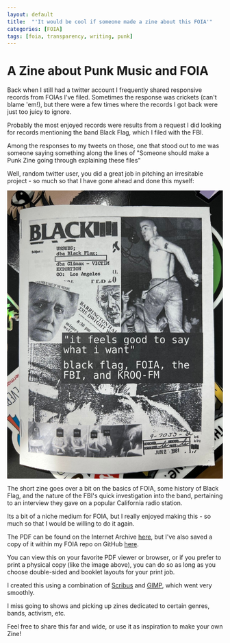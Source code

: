 ```yaml
---
layout: default
title:  "'It would be cool if someone made a zine about this FOIA'"
categories: [FOIA]
tags: [foia, transparency, writing, punk]
---
```


# A Zine about Punk Music and FOIA

Back when I still had a twitter account I frequently shared responsive records from FOIAs I've filed. Sometimes the response was crickets (can't blame 'em!), but there were a few times where the records I got back were just too juicy to ignore.

Probably the most enjoyed records were results from a request I did looking for records mentioning the band Black Flag, which I filed with the FBI.

Among the responses to my tweets on those, one that stood out to me was someone saying something along the lines of "Someone should make a Punk Zine going through explaining these files"

Well, random twitter user, you did a great job in pitching an irresitable project - so much so that I have gone ahead and done this myself:

<a href="url"><img src="/img/zine.jpg" align="center" ></a>

<object data="https://archive.org/download/it-feels-good-to-do-what-i-want/IT_FEELS_GOOD_TO_DO_WHAT_I_WANT.PDF" width="740" height="986" type='application/pdf'></object>

The short zine goes over a bit on the basics of FOIA, some history of Black Flag, and the nature of the FBI's quick investigation into the band, pertaining to an interview they gave on a popular California radio station.

Its a bit of a niche medium for FOIA, but I really enjoyed making this - so much so that I would be willing to do it again.

The PDF can be found on the Internet Archive [here](https://archive.org/details/it-feels-good-to-do-what-i-want), but I've also saved a copy of it within my FOIA repo on GitHub [here](https://github.com/RooneyMcNibNug/FOIA/blob/master/Responsive%20Docs/Black%20Flag/IT_FEELS_GOOD_TO_DO_WHAT_I_WANT.PDF).

You can view this on your favorite PDF viewer or browser, or if you prefer to print a physical copy (like the image above), you can do so as long as you choose double-sided and booklet layouts for your print job.

I created this using a combination of [Scribus](https://www.scribus.net/) and [GIMP](https://www.gimp.org/), which went very smoothly.

I miss going to shows and picking up zines dedicated to certain genres, bands, activism, etc.

Feel free to share this far and wide, or use it as inspiration to make your own Zine!
